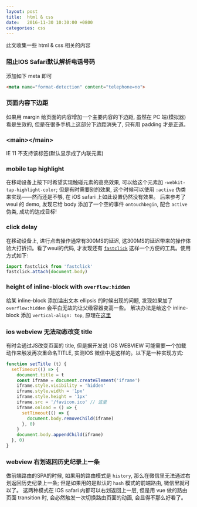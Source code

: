 ```yaml
---
layout: post
title:  html & css
date:   2016-11-30 10:30:00 +0800
categories: css
---
```


此文收集一些 html & css 相关的内容

### 阻止IOS Safari默认解析电话号码

添加如下 meta 即可

```html
<meta name="format-detection" content="telephone=no">
```

### 页面内容下边距

如果用 margin 给页面的内容增加一个主要内容的下边距, 虽然在 PC 端(模拟器) 看是生效的, 但是在很多手机上这部分下边距消失了, 只有用 padding 才是正道。


### &lt;main&gt;&lt;/main&gt;

IE 11 不支持该标签(默认显示成了内联元素)


### mobile tap highlight

在移动设备上按下时希望实现触碰元素的高亮效果, 可以给这个元素加 `-webkit-tap-highlight-color`; 但是有时需要别的效果, 这个时候可以使用 `:active` 伪类来实现——然而还是不够, 在 iOS safari 上如此设置仍然没有效果。
后来参考了 weui 的 demo, 发现它给 body 添加了一个空的事件 `ontouchbegin`, 配合 `active` 伪类, 成功的达成目标!


### click delay

在移动设备上, 进行点击操作通常有300MS的延迟, 这300MS的延迟带来的操作体验大打折扣。看了weui的代码, 才发现还有 [`fastclick`](https://www.npmjs.com/package/fastclick) 这样一个方便的工具。使用方式如下:

```javascript
import fastclick from 'fastclick'
fastclick.attach(document.body)
```


### height of inline-block with `overflow:hidden`

给某 inline-block 添加溢出文本 ellipsis 的时候出现的问题, 发现如果加了 `overflow:hidden` 会平白无故的让父级容器变高一些。
解决办法是给这个 inline-block 添加 `vertical-align: top`, 原理在[这里](http://stackoverflow.com/questions/20310690/overflowhidden-on-inline-block-adds-height-to-parent)


### ios webview 无法动态改变 title

有时会通过JS改变页面的 title, 但是据开发说 IOS WEBVIEW 可能需要一个加载动作来触发再次重命名TITLE, 实测IOS 微信中是这样的。以下是一种实现方式:

```javascript
function setTitle (t) {
  setTimeout(() => {
    document.title = t
    const iframe = document.createElement('iframe')
    iframe.style.visibility = 'hidden'
    iframe.style.width = '1px'
    iframe.style.height = '1px'
    iframe.src = '/favicon.ico' // 这里
    iframe.onload = () => {
      setTimeout(() => {
        document.body.removeChild(iframe)
      }, 0)
    }
    document.body.appendChild(iframe)
  }, 0)
}
```


### webview 右划返回历史纪录上一条

做前端路由的SPA的时候, 如果用的路由模式是 `history`, 那么在微信里无法通过右划返回历史纪录上一条; 但是如果用的是默认的 `hash` 模式的前端路由, 微信里就可以了。
这两种模式在 IOS safari 内都可以右划返回上一层, 但是用 vue 做的路由页面 transition 时, 会必然触发一次切换路由页面的动画, 会显得不那么好看了。